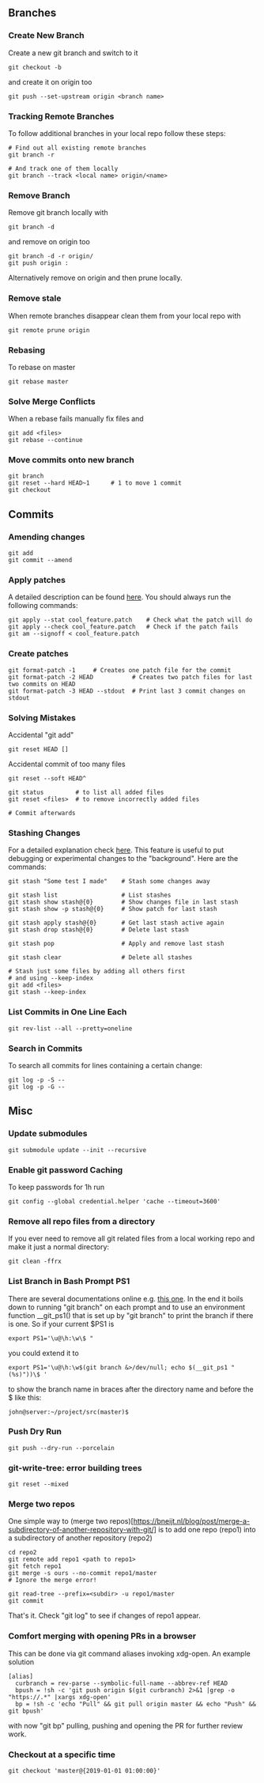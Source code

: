 ## Branches

### Create New Branch

Create a new git branch and switch to it

    git checkout -b 

and create it on origin too

    git push --set-upstream origin <branch name>

### Tracking Remote Branches

To follow additional branches in your local repo follow these steps:

    # Find out all existing remote branches
    git branch -r

    # And track one of them locally
    git branch --track <local name> origin/<name>

### Remove Branch

Remove git branch locally with

    git branch -d 

and remove on origin too

    git branch -d -r origin/
    git push origin :

Alternatively remove on origin and then prune locally.

### Remove stale

When remote branches disappear clean them from your local repo with

    git remote prune origin

### Rebasing

To rebase on master

    git rebase master 

### Solve Merge Conflicts

When a rebase fails manually fix files and

    git add <files>
    git rebase --continue

### Move commits onto new branch

    git branch 
    git reset --hard HEAD~1      # 1 to move 1 commit
    git checkout 

## Commits

### Amending changes

    git add 
    git commit --amend

### Apply patches

A detailed description can be found
[here](http://ariejan.net/2009/10/26/how-to-create-and-apply-a-patch-with-git).
You should always run the following commands:

    git apply --stat cool_feature.patch    # Check what the patch will do
    git apply --check cool_feature.patch   # Check if the patch fails
    git am --signoff < cool_feature.patch

### Create patches

    git format-patch -1     # Creates one patch file for the commit
    git format-patch -2 HEAD           # Creates two patch files for last two commits on HEAD
    git format-patch -3 HEAD --stdout  # Print last 3 commit changes on stdout

### Solving Mistakes

Accidental "git add"

    git reset HEAD []

Accidental commit of too many files

    git reset --soft HEAD^

    git status         # to list all added files
    git reset <files>  # to remove incorrectly added files

    # Commit afterwards

### Stashing Changes

For a detailed explanation check
[here](http://ariejan.net/2008/04/23/git-using-the-stash/). This feature
is useful to put debugging or experimental changes to the "background".
Here are the commands:

    git stash "Some test I made"    # Stash some changes away

    git stash list                  # List stashes
    git stash show stash@{0}        # Show changes file in last stash
    git stash show -p stash@{0}     # Show patch for last stash

    git stash apply stash@{0}       # Get last stash active again
    git stash drop stash@{0}        # Delete last stash

    git stash pop                   # Apply and remove last stash

    git stash clear                 # Delete all stashes

    # Stash just some files by adding all others first 
    # and using --keep-index
    git add <files>
    git stash --keep-index

### List Commits in One Line Each

    git rev-list --all --pretty=oneline

### Search in Commits

To search all commits for lines containing a certain change:

    git log -p -S -- 
    git log -p -G -- 

## Misc

### Update submodules

    git submodule update --init --recursive

### Enable git password Caching

To keep passwords for 1h run

    git config --global credential.helper 'cache --timeout=3600'

### Remove all repo files from a directory

If you ever need to remove all git related files from a local working
repo and make it just a normal directory:

    git clean -ffrx

### List Branch in Bash Prompt PS1

There are several documentations online e.g. [this
one](http://mediadoneright.com/content/ultimate-git-ps1-bash-prompt). In
the end it boils down to running "git branch" on each prompt and to use
an environment function \_\_git\_ps1() that is set up by "git branch" to
print the branch if there is one. So if your current \$PS1 is

    export PS1='\u@\h:\w\$ "

you could extend it to

    export PS1='\u@\h:\w$(git branch &>/dev/null; echo $(__git_ps1 "(%s)"))\$ '

to show the branch name in braces after the directory name and before
the \$ like this:

    john@server:~/project/src(master)$ 

### Push Dry Run

    git push --dry-run --porcelain

### git-write-tree: error building trees

    git reset --mixed

### Merge two repos

One simple way to (merge two repos)[https://bneijt.nl/blog/post/merge-a-subdirectory-of-another-repository-with-git/]
is to add one repo (repo1) into a subdirectory of another repository (repo2)

    cd repo2
    git remote add repo1 <path to repo1>
    git fetch repo1
    git merge -s ours --no-commit repo1/master
    # Ignore the merge error!
    
    git read-tree --prefix=<subdir> -u repo1/master
    git commit

That's it. Check "git log" to see if changes of repo1 appear.

### Comfort merging with opening PRs in a browser

This can be done via git command aliases invoking xdg-open. An example solution

    [alias]
      curbranch = rev-parse --symbolic-full-name --abbrev-ref HEAD
      bpush = !sh -c 'git push origin $(git curbranch) 2>&1 |grep -o "https://.*" |xargs xdg-open'
      bp = !sh -c 'echo "Pull" && git pull origin master && echo "Push" && git bpush'

with now "git bp" pulling, pushing and opening the PR for further review work.

### Checkout at a specific time

    git checkout 'master@{2019-01-01 01:00:00}'

<?slideshare,cWwH3B15RuuGW6,Git Tips and Tricks?>

